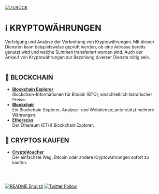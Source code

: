 <div align="left">
  <a href="https://github.com/ot2i7ba/OSINT/blob/main/de/"><img alt="ZURÜCK" src="https://img.shields.io/badge/ZURÜCK-lightgrey.svg?style=for-the-badge"></a>
</div>

# ℹ️ KRYPTOWÄHRUNGEN
Verfolgung und Analyse der Verbreitung von Kryptowährungen. Mit diesen Diensten kann beispielsweise geprüft werden, ob eine Adresse bereits genutzt wird und welche Summen transferiert worden sind. Auch der Ankauf von Kryptowährungen zur Bezahlung diverser Dienste nötig sein.<br/><br/>

## 📑 BLOCKCHAIN
- **[Blockchain Explorer](https://www.blockchain.com/explorer/ "Blockchain Explorer")**<br/>
Blockchain-Informationen für Bitcoin (BTC), einschließlich historischer Preise.
- **[Blockchair](https://blockchair.com/ "Blockchair")**<br/>
Ein Blockchain-Explorer, Analyse- und Webdienste,unterstützt mehrere Währungen.
- **[Etherscan](https://etherscan.io/ "Etherscan")**<br/>
Der Ethereum (ETH) Blockchain Explorer.

## 📑 CRYPTOS KAUFEN
- **[CryptoVoucher](https://cryptovoucher.io/ "CryptoVoucher")**<br/>
Der einfachste Weg, Bitcoin oder andere Kryptowährungen sofort zu kaufen.

<br/><br/>
<div align="left">
  <a href="https://github.com/ot2i7ba/OSINT/blob/main/en/README.md"><img alt="README English" src="https://img.shields.io/badge/README-English-lightgrey.svg?style=for-the-badge"></a>
  <a href="https://twitter.com/intent/follow?screen_name=ot2i7ba"><img alt="Twitter Follow" src="https://img.shields.io/twitter/follow/ot2i7ba?logo=twitter&logoColor=white&style=for-the-badge"></a>
</div>

